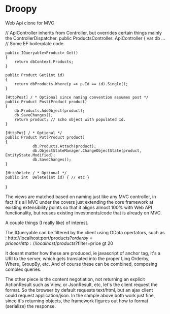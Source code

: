Droopy
======

Web Api clone for MVC

// ApiController inherits from Controller, but overrides certain things mainly the ControllerDispatcher.
public ProductsController: ApiController
{
  var db ... // Some EF boilerplate code.

	public IQueryable<Product> Get()
	{
		return dbContext.Products; 
	}

	public Product Get(int id)
	{
		return dbProducts.Where(p => p.Id == id).Single();	
	}

	[HttpPost] / * Optional since naming convention assumes post */
	public Product Post(Product product)
	{
		db.Products.AddObject(product);	
		db.SaveChanges();
		return product; // Echo object with populated Id.
	}

	[HttpPut] / * Optional */
	public Product Put(Product product)
	{
                db.Products.Attach(product);
                db.ObjectStateManager.ChangeObjectState(product, EntityState.Modified);
                db.SaveChanges();
	}

	[HttpDelete / * Optional */
	public int  Delete(int id) { // etc }
}

The views are matched based on naming just like any MVC controller, in fact it's all MVC under the covers just extending the core framework at existing extensibility points so that it aligns almost 100% with Web API functionality, but reuses existing investments/code that is already on MVC.

A couple things (I really like) of interest.

The IQueryable can be filtered by the client using OData opertators, such as :
http://localhost:port/products?$orderby=price or 
http://localhost/products?$filter=price gt 20

It doesnt matter how these are produced, ie javascript of anchor tag, it's a URI to the server, which gets translated into the proper Linq Orderby, Where, GroupBy, etc. And of course these can be combined, composing complex queries.

The other piece is the content negotiation, not returning an explicit ActionResult such as View, or JsonResult, etc, let's the client request the format. So the browser by default requests text/html, but an ajax client could request application/json. In the sample above both work just fine, since it's returning objects, the framework figures out how to format (serialize) the response.
